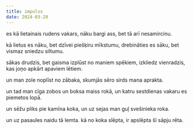 ```yaml
---
title: impulss
date: 2024-03-20
---
```

es kā lietainais rudens vakars,
nāku bargi ass,
bet tā arī nesamircinu.

kā lietus es nāku, 
bet dzīvei piešķiru mīkstumu,
drebināties es sāku,
bet vismaz sniedzu siltumu.

sākas drudzis, 
bet gaisma izplūst no maniem spēkiem,
izkliedz vienradzis, 
kas joņo apkārt apaviem lētiem.

un man zole noplīst no zābaka,
skumjās sēro sirds mana aprakta.

un tad man cīga zobos un boksa maiss rokā,
un katru sestdienas vakaru es piemetos lopā.

un sēžu pliks pie kamīna koka,
un uz sejas man guļ svešinieka roka.

un uz pasaules naidu tā lemta.
kā no koka slēpta,
ir apslēpta šī sāpju rēta.